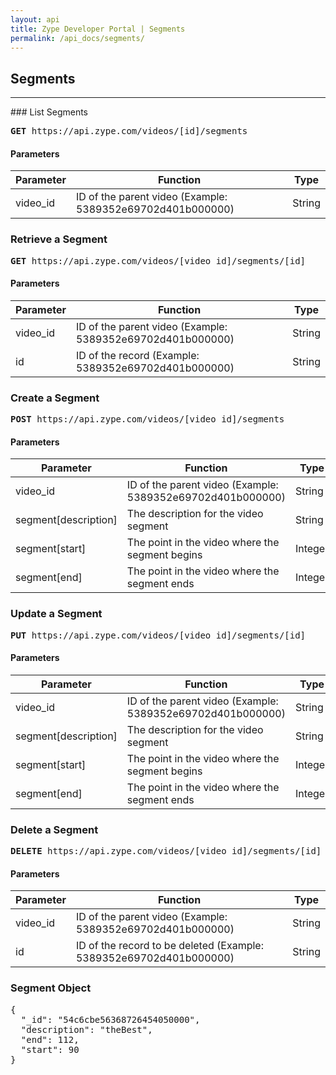 ```yaml
---
layout: api
title: Zype Developer Portal | Segments
permalink: /api_docs/segments/
---
```


## Segments
<hr />
### List Segments
<pre>
<b>GET</b> https://api.zype.com/videos/[id]/segments
</pre>

#### Parameters

Parameter | Function | Type
--------- | -------- | ----
video_id  | ID of the parent video (Example: 5389352e69702d401b000000) | String

### Retrieve a Segment
<pre><b>GET</b> https://api.zype.com/videos/[video_id]/segments/[id]
</pre>

#### Parameters

Parameter | Function | Type
--------- | -------- | ----
video_id        | ID of the parent video (Example: 5389352e69702d401b000000) | String
id        | ID of the record (Example: 5389352e69702d401b000000) | String

### Create a Segment
<pre><b>POST</b> https://api.zype.com/videos/[video_id]/segments
</pre>

#### Parameters

Parameter | Function | Type
--------- | -------- | ----
video_id        | ID of the parent video (Example: 5389352e69702d401b000000) | String
segment[description] | The description for the video segment | String
segment[start] | The point in the video where the segment begins | Integer
segment[end] | The point in the video where the segment ends | Integer

### Update a Segment
<pre><b>PUT</b> https://api.zype.com/videos/[video_id]/segments/[id]</pre>

#### Parameters

Parameter | Function | Type
--------- | -------- | ----
video_id        | ID of the parent video (Example: 5389352e69702d401b000000) | String
segment[description] | The description for the video segment | String
segment[start] | The point in the video where the segment begins | Integer
segment[end] | The point in the video where the segment ends | Integer

### Delete a Segment
<pre><b>DELETE</b> https://api.zype.com/videos/[video_id]/segments/[id]
</pre>

#### Parameters

Parameter | Function | Type
--------- | -------- | ----
video_id       | ID of the parent video (Example: 5389352e69702d401b000000) | String
id       | ID of the record to be deleted (Example: 5389352e69702d401b000000) | String

### Segment Object

<pre>
{
  "_id": "54c6cbe56368726454050000",
  "description": "theBest",
  "end": 112,
  "start": 90
}
</pre>